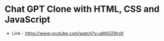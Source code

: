 # Chat GPT Clone with HTML, CSS and JavaScript
- Link - https://www.youtube.com/watch?v=atKtG29iroY
